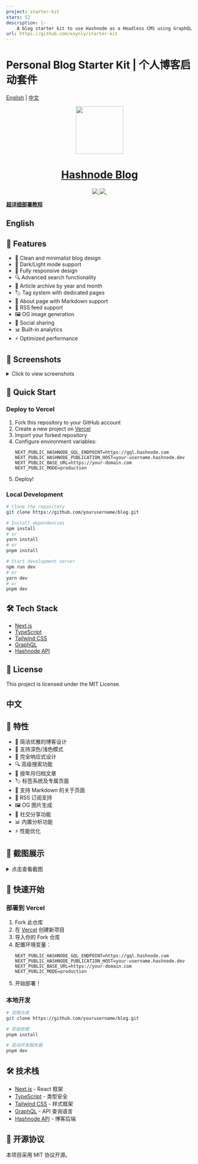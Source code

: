 ```yaml
---
project: starter-kit
stars: 52
description: |-
    A blog starter kit to use Hashnode as a Headless CMS using GraphQL APIs.
url: https://github.com/xxynly/starter-kit
---
```


# Personal Blog Starter Kit | 个人博客启动套件

[English](#english) | [中文](#中文)

<p align="center">
  <a href="https://hashnode.com">
    <picture>
      <source media="(prefers-color-scheme: dark)" srcset="https://cdn.hashnode.com/res/hashnode/image/upload/v1611902473383/CDyAuTy75.png?auto=compress">
      <img src="https://cdn.hashnode.com/res/hashnode/image/upload/v1611902473383/CDyAuTy75.png?auto=compress" height="128">
    </picture>
    <h1 align="center">Hashnode Blog</h1>
  </a>
</p>

<p align="center">
  <a href="https://hashnode.com">
    <img src="https://img.shields.io/badge/MADE%20BY%20Hashnode-000000.svg?style=for-the-badge&logo=Hashnode&labelColor=000">
  </a>
  <a href="https://codeium.com">
    <img src="https://img.shields.io/badge/POWERED%20BY%20Codeium-000000.svg?style=for-the-badge&logo=Codeium&labelColor=000">
  </a>
  <a href="https://github.com/duizhang1/blog">
    <img alt="" src="https://img.shields.io/badge/LICENSE%20%7C%20MIT-000.svg?style=for-the-badge">
  </a>
</p>

**[超详细部署教程](https://blog.duizhang.fun/blog)**    

<h2 id="english">English</h2>

## 🌟 Features

- 📝 Clean and minimalist blog design
- 🎨 Dark/Light mode support
- 📱 Fully responsive design
- 🔍 Advanced search functionality
- 📂 Article archive by year and month
- 🏷️ Tag system with dedicated pages
- 📄 About page with Markdown support
- 📰 RSS feed support
- 🖼️ OG image generation
- 🔗 Social sharing
- 📊 Built-in analytics
- ⚡ Optimized performance

## 📸 Screenshots

<details>
<summary>Click to view screenshots</summary>

### Home Page
![Homepage in light mode](./images/image.png)
![Homepage with featured posts](./images/image-1.png)
![Blog post layout](./images/image-2.png)

### Content Organization
![Tag system overview](./images/image-3.png)
![Series organization](./images/image-4.png)
![Archive page](./images/image-5.png)

### Additional Features
![About page](./images/image-6.png)
![Search functionality](./images/image-7.png)
![Dark mode support](./images/image-8.png)
![Responsive design](./images/image-9.png)

</details>

## 🚀 Quick Start

### Deploy to Vercel

1. Fork this repository to your GitHub account
2. Create a new project on [Vercel](https://vercel.com)
3. Import your forked repository
4. Configure environment variables:
   ```
   NEXT_PUBLIC_HASHNODE_GQL_ENDPOINT=https://gql.hashnode.com
   NEXT_PUBLIC_HASHNODE_PUBLICATION_HOST=your-username.hashnode.dev
   NEXT_PUBLIC_BASE_URL=https://your-domain.com
   NEXT_PUBLIC_MODE=production
   ```
5. Deploy!

### Local Development

```bash
# Clone the repository
git clone https://github.com/yourusername/blog.git

# Install dependencies
npm install
# or
yarn install
# or
pnpm install

# Start development server
npm run dev
# or
yarn dev
# or
pnpm dev
```

## 🛠️ Tech Stack

- [Next.js](https://nextjs.org/)
- [TypeScript](https://www.typescriptlang.org/)
- [Tailwind CSS](https://tailwindcss.com/)
- [GraphQL](https://graphql.org/)
- [Hashnode API](https://api.hashnode.com/)

## 📄 License

This project is licensed under the MIT License.

<h2 id="中文">中文</h2>

## 🌟 特性

- 📝 简洁优雅的博客设计
- 🎨 支持深色/浅色模式
- 📱 完全响应式设计
- 🔍 高级搜索功能
- 📂 按年月归档文章
- 🏷️ 标签系统及专属页面
- 📄 支持 Markdown 的关于页面
- 📰 RSS 订阅支持
- 🖼️ OG 图片生成
- 🔗 社交分享功能
- 📊 内置分析功能
- ⚡ 性能优化

## 📸 截图展示

<details>
<summary>点击查看截图</summary>

### 主页
![浅色模式主页](./images/image.png)
![精选文章展示](./images/image-1.png)
![博文布局](./images/image-2.png)

### 内容组织
![标签系统概览](./images/image-3.png)
![系列文章组织](./images/image-4.png)
![归档页面](./images/image-5.png)

### 其他功能
![关于页面](./images/image-6.png)
![搜索功能](./images/image-7.png)
![深色模式支持](./images/image-8.png)
![响应式设计](./images/image-9.png)

</details>

## 🚀 快速开始

### 部署到 Vercel

1. Fork 此仓库
2. 在 [Vercel](https://vercel.com) 创建新项目
3. 导入你的 Fork 仓库
4. 配置环境变量：
   ```env
   NEXT_PUBLIC_HASHNODE_GQL_ENDPOINT=https://gql.hashnode.com
   NEXT_PUBLIC_HASHNODE_PUBLICATION_HOST=your-username.hashnode.dev
   NEXT_PUBLIC_BASE_URL=https://your-domain.com
   NEXT_PUBLIC_MODE=production
   ```
5. 开始部署！

### 本地开发

```bash
# 克隆仓库
git clone https://github.com/yourusername/blog.git

# 安装依赖
pnpm install

# 启动开发服务器
pnpm dev
```

## 🛠️ 技术栈

- [Next.js](https://nextjs.org/) - React 框架
- [TypeScript](https://www.typescriptlang.org/) - 类型安全
- [Tailwind CSS](https://tailwindcss.com/) - 样式框架
- [GraphQL](https://graphql.org/) - API 查询语言
- [Hashnode API](https://api.hashnode.com/) - 博客后端

## 📄 开源协议

本项目采用 MIT 协议开源。

